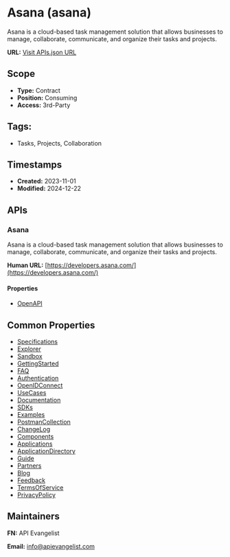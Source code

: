 # Asana (asana)
Asana is a cloud-based task management solution that allows businesses to manage, collaborate, communicate, and organize their tasks and projects.

**URL:** [Visit APIs.json URL](https://example.com/apis/asanaopenapi.yml)

## Scope

- **Type:** Contract 
- **Position:** Consuming 
- **Access:** 3rd-Party 

## Tags:

 - Tasks, Projects, Collaboration

## Timestamps

- **Created:** 2023-11-01 
- **Modified:** 2024-12-22 

## APIs

### Asana
Asana is a cloud-based task management solution that allows businesses to manage, collaborate, communicate, and organize their tasks and projects.

**Human URL:** [https://developers.asana.com/](https://developers.asana.com/)



#### Properties

- [OpenAPI](openapi/asana-openapi.yml)

## Common Properties

- [Specifications](https://github.com/Asana/openapi)
- [Explorer](https://developers.asana.com/docs/api-explorer)
- [Sandbox](https://developers.asana.com/docs/developer-sandbox)
- [GettingStarted](https://developers.asana.com/docs/quick-start)
- [FAQ](https://developers.asana.com/docs/faq)
- [Authentication](https://developers.asana.com/docs/authentication)
- [OpenIDConnect](https://developers.asana.com/docs/openid-connect)
- [UseCases](https://developers.asana.com/docs/common-use-cases)
- [Documentation](https://developers.asana.com/docs/ac-api-reference)
- [SDKs](https://developers.asana.com/docs/client-libraries)
- [Examples](https://developers.asana.com/docs/examples)
- [PostmanCollection](https://developers.asana.com/docs/postman-collection)
- [ChangeLog](https://developers.asana.com/docs/change-log)
- [Components](https://developers.asana.com/docs/app-components)
- [Applications](https://developers.asana.com/docs/manage-and-share-your-app)
- [ApplicationDirectory](https://developers.asana.com/docs/apps?category=all-apps)
- [Guide](https://developers.asana.com/docs/overview)
- [Partners](https://developers.asana.com/docs/partners?_gl=1*1omae1c*_gcl_au*MTM5NjU1Mjg5My4xNzMxMTg2MDUw*FPAU*MTM5NjU1Mjg5My4xNzMxMTg2MDUw*_ga*NDQzMjIxMjMyLjE3MzExODQ3NDM.*_ga_J1KDXMCQTH*MTczMTE4NDc0My4xLjEuMTczMTE4NjIxNC4wLjAuNTgxMDA1NzQy*_fplc*eXpQJTJGZTZRUk9zdFFIY21PcFFLdGxmZjNIRHpxTTFjUkh3YXowNnBWRG5wNXhDJTJCblVzeDZXcEwycSUyQkllS3drQnFXeTlHbmRQbiUyRnFRUUF5eGg1eDFxUjF5MzZYQ20yTzFMRlczYk5CR29ESDZ4dXZDTjZ3bGdkcUdUVjVYNnclM0QlM0Q.)
- [Blog](https://developers.asana.com/docs/inside-asana?_gl=1*111byxb*_gcl_au*MTM5NjU1Mjg5My4xNzMxMTg2MDUw*FPAU*MTM5NjU1Mjg5My4xNzMxMTg2MDUw*_ga*NDQzMjIxMjMyLjE3MzExODQ3NDM.*_ga_J1KDXMCQTH*MTczMTE4NDc0My4xLjEuMTczMTE4NjI5MS4wLjAuNTgxMDA1NzQy*_fplc*JTJGTmhQOGdGSjNKJTJCUlZqOFF3eWJTR2RTMWElMkJ2SlklMkI5RnFubGVSSmRNVzR6emdFOGoxbEZoTnNKR25uU2VXWTBTbk9JQTN0WnlPb29rMUZJZ3RoY3g4Y09ZRXRWbW5veGxJWDY0cEdGYzM1ZUJURjBOWlY1Vk9RNFdkJTJCeDJ0USUzRCUzRA..)
- [Feedback](https://developers.asana.com/docs/?k=C4sELCq6hAUsoWEY0kJwAA&d=15793206719&_gl=1*di2mqp*_gcl_au*MTM5NjU1Mjg5My4xNzMxMTg2MDUw*FPAU*MTM5NjU1Mjg5My4xNzMxMTg2MDUw*_ga*NDQzMjIxMjMyLjE3MzExODQ3NDM.*_ga_J1KDXMCQTH*MTczMTE4NDc0My4xLjEuMTczMTE4NjMyMy4wLjAuNTgxMDA1NzQy*_fplc*cnZRTzVPZW4lMkJlYXBmSUZIbG1Hc3lhJTJGSjRTVjJVJTJGZzBrR2FCZktEaUpyVUolMkI2bzNwRm5iVDV0TDRVUVRlczM1Nlk4ZGFGZSUyQjljcENNc0RCUiUyRnVpME5DWUo3JTJCajZzYXpDSnYyJTJCdktpNmFiY3R5YVdNN2JEejlUMENBR3poUSUzRCUzRA..)
- [TermsOfService](https://developers.asana.com/docs/terms?_gl=1*100ejxa*_gcl_au*MTM5NjU1Mjg5My4xNzMxMTg2MDUw*FPAU*MTM5NjU1Mjg5My4xNzMxMTg2MDUw*_ga*NDQzMjIxMjMyLjE3MzExODQ3NDM.*_ga_J1KDXMCQTH*MTczMTE4NDc0My4xLjEuMTczMTE4NjM3MC40OS4wLjA.*_fplc*cnZRTzVPZW4lMkJlYXBmSUZIbG1Hc3lhJTJGSjRTVjJVJTJGZzBrR2FCZktEaUpyVUolMkI2bzNwRm5iVDV0TDRVUVRlczM1Nlk4ZGFGZSUyQjljcENNc0RCUiUyRnVpME5DWUo3JTJCajZzYXpDSnYyJTJCdktpNmFiY3R5YVdNN2JEejlUMENBR3poUSUzRCUzRA..)
- [PrivacyPolicy](https://developers.asana.com/docs/privacy-statement)

## Maintainers

**FN:** API Evangelist

**Email:** info@apievangelist.com

